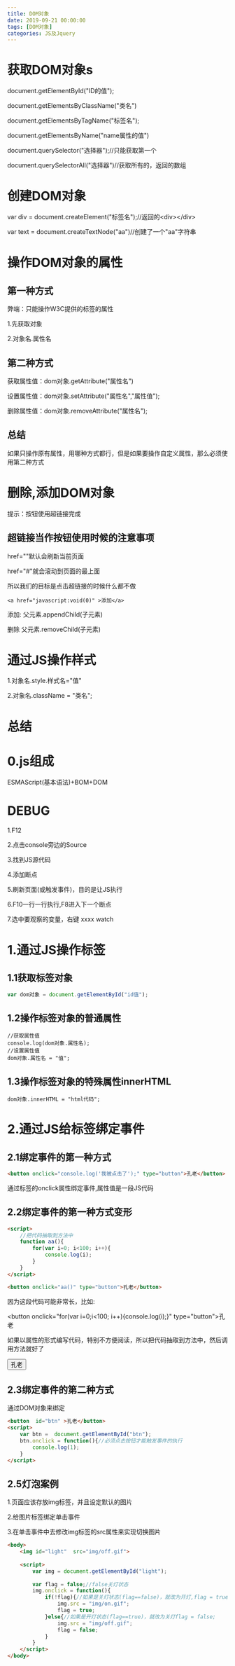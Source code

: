 ```yaml
---
title: DOM对象
date: 2019-09-21 00:00:00
tags: [DOM对象]
categories: JS及Jquery
---
```

# 获取DOM对象s

document.getElementById(&quot;ID的值&quot;);

document.getElementsByClassName(&quot;类名&quot;)

document.getElementsByTagName(&quot;标签名&quot;);

document.getElementsByName(&quot;name属性的值&quot;)



document.querySelector(&quot;选择器&quot;);//只能获取第一个

document.querySelectorAll(&quot;选择器&quot;)//获取所有的，返回的数组

# 创建DOM对象

var div = document.createElement(&quot;标签名&quot;);//返回的&lt;div&gt;&lt;/div&gt;

var text = document.createTextNode(&quot;aa&quot;)//创建了一个&quot;aa&quot;字符串

# 操作DOM对象的属性

## 第一种方式

弊端：只能操作W3C提供的标签的属性

1.先获取对象

2.对象名.属性名

## 第二种方式

获取属性值：dom对象.getAttribute(&quot;属性名&quot;)

设置属性值：dom对象.setAttribute(&quot;属性名&quot;,&quot;属性值&quot;);

删除属性值：dom对象.removeAttribute(&quot;属性名&quot;);

## 总结

如果只操作原有属性，用哪种方式都行，但是如果要操作自定义属性，那么必须使用第二种方式

# 删除,添加DOM对象

提示：按钮使用超链接完成

## 超链接当作按钮使用时候的注意事项

href=&quot;&quot;默认会刷新当前页面

href=&quot;#&quot;就会滚动到页面的最上面

所以我们的目标是点击超链接的时候什么都不做

```
<a href="javascript:void(0)" >添加</a>
```



添加: 父元素.appendChild(子元素)

删除 父元素.removeChild(子元素)

# 通过JS操作样式

1.对象名.style.样式名=&quot;值&quot;

2.对象名.className = &quot;类名&quot;;


# 总结
# 0.js组成

ESMAScript(基本语法)+BOM+DOM

# DEBUG

1.F12

2.点击console旁边的Source

3.找到JS源代码

4.添加断点

5.刷新页面(或触发事件)，目的是让JS执行

6.F10一行一行执行,F8进入下一个断点

7.选中要观察的变量，右键 xxxx watch

# 1.通过JS操作标签

## 1.1获取标签对象



```javascript
var dom对象 = document.getElementById("id值");
```



## 1.2操作标签对象的普通属性

```
//获取属性值
console.log(dom对象.属性名);
//设置属性值
dom对象.属性名 = "值";
```



## 1.3操作标签对象的特殊属性innerHTML

```
dom对象.innerHTML = "html代码";
```



# 2.通过JS给标签绑定事件

## 2.1绑定事件的第一种方式

```html
<button onclick="console.log('我被点击了');" type="button">孔老</button>
```

通过标签的onclick属性绑定事件,属性值是一段JS代码

## 2.2绑定事件的第一种方式变形

```html
<script>
    //把代码抽取到方法中
    function aa(){
        for(var i=0; i<100; i++){
            console.log(i);
        }
    }
</script>

<button onclick="aa()" type="button">孔老</button>
```

因为这段代码可能非常长，比如:

<button onclick=&quot;for(var i=0;i<100; i++){console.log(i);}&quot; type=&quot;button&quot;>孔老</button>

如果以属性的形式编写代码，特别不方便阅读，所以把代码抽取到方法中，然后调用方法就好了

<button onclick=&quot;aa()&quot; type=&quot;button&quot;>孔老</button>

## 2.3绑定事件的第二种方式

通过DOM对象来绑定

```html
<button  id="btn" >孔老</button>
<script>
    var btn =  document.getElementById("btn");
    btn.onclick = function(){//必须点击按钮才能触发事件的执行
        console.log(1);
    }
</script>
```

## 2.5灯泡案例

1.页面应该存放img标签，并且设定默认的图片

2.给图片标签绑定单击事件

3.在单击事件中去修改img标签的src属性来实现切换图片

```html
<body>
	<img id="light"  src="img/off.gif">
	
	<script>
		var img = document.getElementById("light");
		
		var flag = false;//false关灯状态
		img.onclick = function(){
			if(!flag){//如果是关灯状态(flag==false)，就改为开灯,flag = true
				img.src = "img/on.gif";	
				flag = true;
			}else{//如果是开灯状态(flag==true)，就改为关灯flag = false;
				img.src = "img/off.gif";
				flag = false;
			}
		}
	</script>
</body>
```